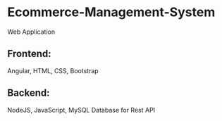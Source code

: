 # Ecommerce-Management-System
 Web Application 
## Frontend: 
 Angular, HTML, CSS, Bootstrap
## Backend: 
NodeJS, JavaScript, MySQL Database for Rest API
